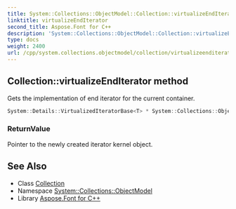 ```yaml
---
title: System::Collections::ObjectModel::Collection::virtualizeEndIterator method
linktitle: virtualizeEndIterator
second_title: Aspose.Font for C++
description: 'System::Collections::ObjectModel::Collection::virtualizeEndIterator method. Gets the implementation of end iterator for the current container in C++.'
type: docs
weight: 2400
url: /cpp/system.collections.objectmodel/collection/virtualizeenditerator/
---
```

## Collection::virtualizeEndIterator method


Gets the implementation of end iterator for the current container.

```cpp
System::Details::VirtualizedIteratorBase<T> * System::Collections::ObjectModel::Collection<T>::virtualizeEndIterator() override
```


### ReturnValue

Pointer to the newly created iterator kernel object.

## See Also

* Class [Collection](../)
* Namespace [System::Collections::ObjectModel](../../)
* Library [Aspose.Font for C++](../../../)

